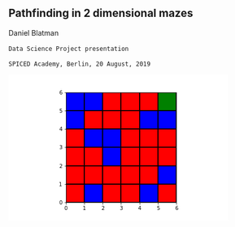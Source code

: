 ## Pathfinding in 2 dimensional mazes

Daniel Blatman

```
Data Science Project presentation
```
```
SPICED Academy, Berlin, 20 August, 2019
```

<img align="center"  src="https://github.com/blatmand/pathfinding_in_maze/blob/master/Example_Grid.png">